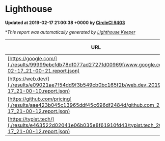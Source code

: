 
# Lighthouse

**Updated at 2019-02-17 21:00:38 +0000 by [CircleCI #403](https://circleci.com/gh/ItinerisLtd/lighthouse-keeper-example/403)**

**This report was automatically generated by [Lighthouse Keeper](https://github.com/itinerisltd/lighthouse-keeper)*

| URL | Performance | Accessibility | Best Practices | SEO | PWA | Updated At |
| --- | --- | --- | --- | --- | --- | --- |
| [https://google.com/](./results/99999ebcfdb78df077ad2727fd00969f/www.google.com_2019-02-17_21-00-21.report.json) | 0.96 | 0.71 | 0.93 | 0.8 | 0.58 | 2019-02-17T21:00:21.458Z |
| [https://web.dev/](./results/e09021ae7f54dd9f3b549cb0bc165f2b/web.dev_2019-02-17_21-00-10.report.json) | 0.92 | 0.93 | 1 | 0.91 | 1 | 2019-02-17T21:00:10.189Z |
| [https://github.com/pricing](./results/aae423b045c13965ddf45c696df2484d/github.com_2019-02-17_21-00-12.report.json) | 0.66 | 0.89 | 0.93 | 0.9 | 0.58 | 2019-02-17T21:00:12.436Z |
| [https://typist.tech/](./results/e463522d02041e06b035e8f61910fd43/typist.tech_2019-02-17_21-00-12.report.json) | 1 |  |  |  |  | 2019-02-17T21:00:12.474Z |
